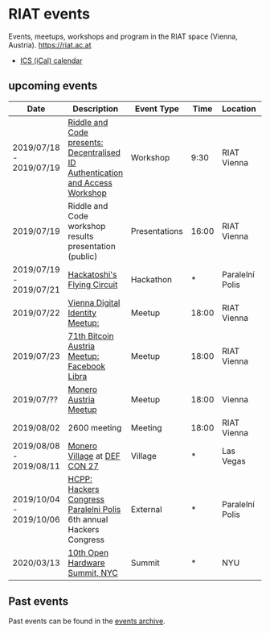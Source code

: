 
[ICS (iCal) calendar]: https://calendar.google.com/calendar/ical/riat.at_nst52qhk2fca3u8dvhce8pepbg%40group.calendar.google.com/public/basic.ics "Online subscription to events by the RIAT Institute. Crypto, Blockchain, DLT"
[RIAT website]: https://riat.ac.at
[RIAT activities archive]: https://riat.at/activities
[Eventbrite page]: https://www.eventbrite.com/o/riat-academy-10768509578 "RIAT academy eventbrite page"
[PDF overview & print event calendar]: https://github.com/parasew/riat-events/raw/master/assets/2019-04-RIAT_program_PDF_calendar_2019.pdf
[events archive]: https://github.com/parasew/riat-events/tree/master/archive

# RIAT events
Events, meetups, workshops and program in the RIAT space (Vienna, Austria). https://riat.ac.at
* [ICS (iCal) calendar]


## upcoming events

| Date                    | Description                                                                                                                | Event Type    | Time  | Location        | City      | Country | ISO |
| ----------------------- | -------------------------------------------------------------------------------------------------------------------------- | ------------- | ----- | --------------- | --------- | ------- | --- |
| 2019/07/18 - 2019/07/19 | [Riddle and Code presents: Decentralised ID Authentication and Access Workshop](https://www.riddleandcode.com/workshop)    | Workshop      | 9:30  | RIAT Vienna     | Vienna    | Austria | AT  |
| 2019/07/19              | Riddle and Code workshop results presentation (public)                                                                     | Presentations | 16:00 | RIAT Vienna     | Vienna    | Austria | AT  |
| 2019/07/19 - 2019/07/21 | [Hackatoshi's Flying Circuit](https://flyingcircuit.com)                                                                   | Hackathon     | *     | Paralelní Polis | Prague    | Czechia | CZ  |
| 2019/07/22              | [Vienna Digital Identity Meetup: ](https://www.meetup.com/Vienna-Digital-Identity-Meetup)                                  | Meetup        | 18:00 | RIAT Vienna     | Vienna    | Austria | AT  |
| 2019/07/23              | [71th Bitcoin Austria Meetup: Facebook Libra](https://www.meetup.com/Bitcoin-Austria/events/262952674/?eventId=262952674)  | Meetup        | 18:00 | RIAT Vienna     | Vienna    | Austria | AT  |
| 2019/07/??              | [Monero Austria Meetup](https://www.meetup.com/Monero-Austria/)                                                            | Meetup        | 18:00 | Vienna          | Vienna    | Austria | AT  |
| 2019/08/02              | 2600 meeting                                                                                                               | Meeting       | 18:00 | RIAT Vienna     | Vienna    | Austria | AT  |
| 2019/08/08 - 2019/08/11 | [Monero Village](https://monerovillage.com/about/) at [DEF CON 27](https://www.defcon.org/html/defcon-27/dc-27-index.html) | Village       | *     | Las Vegas       | Las Vegas | USA     | US  |
| 2019/10/04 - 2019/10/06 | [HCPP: Hackers Congress Paralelni Polis](https://opt-out.hcpp.cz/#speakers) 6th annual Hackers Congress                    | External      | *     | Paralelní Polis | Prague    | Czechia | CZ  |
| 2020/03/13              | [10th Open Hardware Summit, NYC](https://twitter.com/ohsummit/status/1145713168498511872)                                  | Summit        | *     | NYU             | New York  | USA     | US  |

## Past events

Past events can be found in the [events archive].
